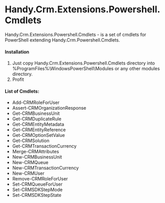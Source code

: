 ﻿# Handy.Crm.Extensions.Powershell.Cmdlets
Handy.Crm.Extensions.Powershell.Cmdlets - is a set of cmdlets for PowerShell extending Handy.Crm.Powershell.Cmdlets.

#### Installation
1. Just copy Handy.Crm.Extensions.Powershell.Cmdlets directory into %ProgramFiles%\WindowsPowerShell\Modules or any other modules directory.
2. Profit

#### List of Cmdlets:
* Add-CRMRoleForUser
* Assert-CRMOrganizationResponse
* Get-CRMBusinessUnit
* Get-CRMDuplicateRule
* Get-CRMEntityMetadata
* Get-CRMEntityReference
* Get-CRMOptionSetValue
* Get-CRMSolution
* Get-CRMTransactionCurrency
* Merge-CRMAttributes
* New-CRMBusinessUnit
* New-CRMQueue
* New-CRMTransactionCurrency
* New-CRMUser
* Remove-CRMRoleForUser
* Set-CRMQueueForUser
* Set-CRMSDKStepMode
* Set-CRMSDKStepState
